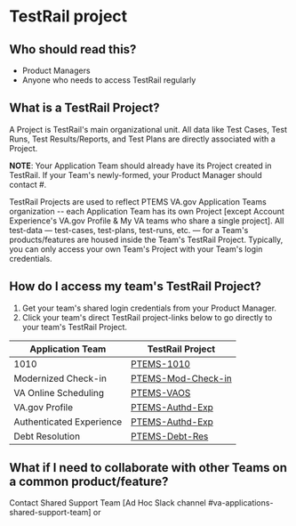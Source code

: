 # TestRail project

## Who should read this?

- Product Managers
- Anyone who needs to access TestRail regularly

## What is a TestRail Project?

A Project is TestRail's main organizational unit. All data like Test Cases, Test Runs, Test Results/Reports, and Test Plans are directly associated with a Project.

**NOTE**: Your Application Team should already have its Project created in TestRail. If your Team's newly-formed, your Product Manager should contact #.

TestRail Projects are used to reflect PTEMS VA.gov Application Teams organization -- each Application Team has its own Project [except Account Experience's VA.gov Profile & My VA teams who share a single project]. All test-data &mdash; test-cases, test-plans, test-runs, etc. &mdash; for a Team's products/features are housed inside the Team's TestRail Project. Typically, you can only access your own Team's Project with your Team's login credentials.

## How do I access my team's TestRail Project?

1. Get your team's shared login credentials from your Product Manager.
2. Click your team's direct TestRail project-links below to go directly to your team's TestRail Project.

| Application Team         | TestRail Project                                                                  |
| ------------------------ | --------------------------------------------------------------------------------- |
| 1010                     | [PTEMS-1010](https://dsvavsp.testrail.io/index.php?/projects/overview/10)         |
| Modernized Check-in      | [PTEMS-Mod-Check-in](https://dsvavsp.testrail.io/index.php?/projects/overview/24) |
| VA Online Scheduling     | [PTEMS-VAOS](https://dsvavsp.testrail.io/index.php?/projects/overview/53)         |
| VA.gov Profile           | [PTEMS-Authd-Exp](https://dsvavsp.testrail.io/index.php?/projects/overview/4)     |
| Authenticated Experience | [PTEMS-Authd-Exp](https://dsvavsp.testrail.io/index.php?/projects/overview/4)     |
| Debt Resolution          | [PTEMS-Debt-Res](https://dsvavsp.testrail.io/index.php?/projects/overview/7)      |

## What if I need to collaborate with other Teams on a common product/feature?

Contact Shared Support Team [Ad Hoc Slack channel #va-applications-shared-support-team] or
